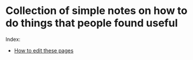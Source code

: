 # Collection of simple notes on how to do things that people found useful

Index:
- [How to edit these pages](./how_to_edit_these_pages.md)

